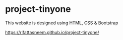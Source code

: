 # project-tinyone
This website is designed using HTML, CSS &amp; Bootstrap

https://rifattasneem.github.io/project-tinyone/
